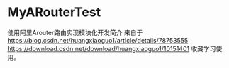 # MyARouterTest
使用阿里Arouter路由实现模块化开发简介
来自于
https://blog.csdn.net/huangxiaoguo1/article/details/78753555
https://download.csdn.net/download/huangxiaoguo1/10151401
收藏学习使用。
